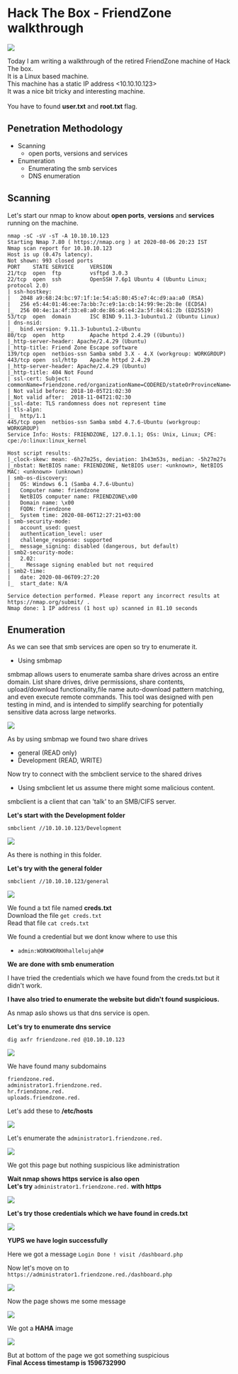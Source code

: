 # Hack The Box - FriendZone walkthrough

![](https://github.com/Har1743/Hardik-writeups/blob/master/Walkthroughs/photos/Friendzone-photos/logo.png)

Today I am writing a walkthrough of the retired FriendZone machine of Hack The box. </br>
It is a Linux based machine. </br>
This machine has a static IP address <10.10.10.123> </br>
It was a nice bit tricky and interesting machine. </br>
</br>
You have to found **user.txt** and **root.txt** flag. 

## Penetration Methodology

* Scanning
  * open ports, versions and services
* Enumeration
  * Enumerating the smb services
  * DNS enumeration
  
## Scanning

Let's start our nmap to know about **open ports**, **versions** and **services** running on the machine.

```
nmap -sC -sV -sT -A 10.10.10.123
Starting Nmap 7.80 ( https://nmap.org ) at 2020-08-06 20:23 IST
Nmap scan report for 10.10.10.123
Host is up (0.47s latency).
Not shown: 993 closed ports
PORT    STATE SERVICE     VERSION
21/tcp  open  ftp         vsftpd 3.0.3
22/tcp  open  ssh         OpenSSH 7.6p1 Ubuntu 4 (Ubuntu Linux; protocol 2.0)
| ssh-hostkey: 
|   2048 a9:68:24:bc:97:1f:1e:54:a5:80:45:e7:4c:d9:aa:a0 (RSA)
|   256 e5:44:01:46:ee:7a:bb:7c:e9:1a:cb:14:99:9e:2b:8e (ECDSA)
|_  256 00:4e:1a:4f:33:e8:a0:de:86:a6:e4:2a:5f:84:61:2b (ED25519)
53/tcp  open  domain      ISC BIND 9.11.3-1ubuntu1.2 (Ubuntu Linux)
| dns-nsid: 
|_  bind.version: 9.11.3-1ubuntu1.2-Ubuntu
80/tcp  open  http        Apache httpd 2.4.29 ((Ubuntu))
|_http-server-header: Apache/2.4.29 (Ubuntu)
|_http-title: Friend Zone Escape software
139/tcp open  netbios-ssn Samba smbd 3.X - 4.X (workgroup: WORKGROUP)
443/tcp open  ssl/http    Apache httpd 2.4.29
|_http-server-header: Apache/2.4.29 (Ubuntu)
|_http-title: 404 Not Found
| ssl-cert: Subject: commonName=friendzone.red/organizationName=CODERED/stateOrProvinceName=CODERED/countryName=JO
| Not valid before: 2018-10-05T21:02:30
|_Not valid after:  2018-11-04T21:02:30
|_ssl-date: TLS randomness does not represent time
| tls-alpn: 
|_  http/1.1
445/tcp open  netbios-ssn Samba smbd 4.7.6-Ubuntu (workgroup: WORKGROUP)
Service Info: Hosts: FRIENDZONE, 127.0.1.1; OSs: Unix, Linux; CPE: cpe:/o:linux:linux_kernel

Host script results:
|_clock-skew: mean: -6h27m25s, deviation: 1h43m53s, median: -5h27m27s
|_nbstat: NetBIOS name: FRIENDZONE, NetBIOS user: <unknown>, NetBIOS MAC: <unknown> (unknown)
| smb-os-discovery: 
|   OS: Windows 6.1 (Samba 4.7.6-Ubuntu)
|   Computer name: friendzone
|   NetBIOS computer name: FRIENDZONE\x00
|   Domain name: \x00
|   FQDN: friendzone
|_  System time: 2020-08-06T12:27:21+03:00
| smb-security-mode: 
|   account_used: guest
|   authentication_level: user
|   challenge_response: supported
|_  message_signing: disabled (dangerous, but default)
| smb2-security-mode: 
|   2.02: 
|_    Message signing enabled but not required
| smb2-time: 
|   date: 2020-08-06T09:27:20
|_  start_date: N/A

Service detection performed. Please report any incorrect results at https://nmap.org/submit/ .
Nmap done: 1 IP address (1 host up) scanned in 81.10 seconds

```

## Enumeration

As we can see that smb services are open so try to enumerate it. </br>
* Using smbmap

smbmap allows users to enumerate samba share drives across an entire domain. List share drives, drive permissions, share contents, upload/download
functionality,file name auto-download pattern matching, and even execute remote commands. This tool was designed with pen testing in mind, and is intended to
simplify searching for potentially sensitive data across large networks. </br>

![](https://github.com/Har1743/Hardik-writeups/blob/master/Walkthroughs/photos/Friendzone-photos/smbmap.png)

As by using smbmap we found two share drives
* general (READ only)
* Development (READ, WRITE)

Now try to connect with the smbclient service to the shared drives </br>
* Using smbclient
let us assume there might some malicious content.

smbclient is a client that can 'talk' to an SMB/CIFS server.

**Let's start with the Development folder**

`smbclient //10.10.10.123/Development`

![](https://github.com/Har1743/Hardik-writeups/blob/master/Walkthroughs/photos/Friendzone-photos/dev.png)

As there is nothing in this folder. </br>

**Let's try with the general folder**

`smbclient //10.10.10.123/general`

![](https://github.com/Har1743/Hardik-writeups/blob/master/Walkthroughs/photos/Friendzone-photos/gen.png)

We found a txt file named **creds.txt** </br>
Download the file `get creds.txt` </br>
Read that file `cat creds.txt` </br>

We found a credential but we dont know where to use this
* `admin:WORKWORKHhallelujah@#`

**We are done with smb enumeration** </br>

I have tried the credentials which we have found from the creds.txt but it didn't work. </br>

**I have also tried to enumerate the website but didn't found suspicious.**</br>

As nmap aslo shows us that dns service is open. </br>

**Let's try to enumerate dns service**

`dig axfr friendzone.red @10.10.10.123`

![](https://github.com/Har1743/Hardik-writeups/blob/master/Walkthroughs/photos/Friendzone-photos/dig.png)

We have found many subdomains
```
friendzone.red.
administrator1.friendzone.red.
hr.friendzone.red.
uploads.friendzone.red.
```

Let's add these to **/etc/hosts**

![](https://github.com/Har1743/Hardik-writeups/blob/master/Walkthroughs/photos/Friendzone-photos/etc.png)

Let's enumerate the `administrator1.friendzone.red.`

![](https://github.com/Har1743/Hardik-writeups/blob/master/Walkthroughs/photos/Friendzone-photos/http.png)

We got this page but nothing suspicious like administration  </br>

**Wait nmap shows https service is also open**</br>
**Let's try** `administrator1.friendzone.red.` **with https**

![](https://github.com/Har1743/Hardik-writeups/blob/master/Walkthroughs/photos/Friendzone-photos/https.png)

**Let's try those credentials which we have found in creds.txt**

![](https://github.com/Har1743/Hardik-writeups/blob/master/Walkthroughs/photos/Friendzone-photos/login.png)

**YUPS we have login successfully**

Here we got a message
`Login Done ! visit /dashboard.php`

Now let's move on to `https://administrator1.friendzone.red./dashboard.php`

![](https://github.com/Har1743/Hardik-writeups/blob/master/Walkthroughs/photos/Friendzone-photos/dash.png)

Now the page shows me some message

![](https://github.com/Har1743/Hardik-writeups/blob/master/Walkthroughs/photos/Friendzone-photos/text.png)

We got a **HAHA** image 

![](https://github.com/Har1743/Hardik-writeups/blob/master/Walkthroughs/photos/Friendzone-photos/haha.png)

But at bottom of the page we got something suspicious</br>
**Final Access timestamp is 1596732990**


